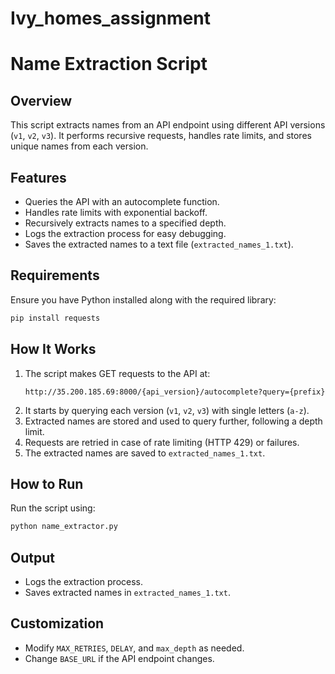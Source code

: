# Ivy_homes_assignment

# **Name Extraction Script**

## **Overview**
This script extracts names from an API endpoint using different API versions (`v1`, `v2`, `v3`). It performs recursive requests, handles rate limits, and stores unique names from each version.

## **Features**
- Queries the API with an autocomplete function.
- Handles rate limits with exponential backoff.
- Recursively extracts names to a specified depth.
- Logs the extraction process for easy debugging.
- Saves the extracted names to a text file (`extracted_names_1.txt`).

## **Requirements**
Ensure you have Python installed along with the required library:

```sh
pip install requests
```

## **How It Works**
1. The script makes GET requests to the API at:
   ```
   http://35.200.185.69:8000/{api_version}/autocomplete?query={prefix}
   ```
2. It starts by querying each version (`v1`, `v2`, `v3`) with single letters (`a-z`).
3. Extracted names are stored and used to query further, following a depth limit.
4. Requests are retried in case of rate limiting (HTTP 429) or failures.
5. The extracted names are saved to `extracted_names_1.txt`.

## **How to Run**
Run the script using:

```sh
python name_extractor.py
```

## **Output**
- Logs the extraction process.
- Saves extracted names in `extracted_names_1.txt`.

## **Customization**
- Modify `MAX_RETRIES`, `DELAY`, and `max_depth` as needed.
- Change `BASE_URL` if the API endpoint changes.

